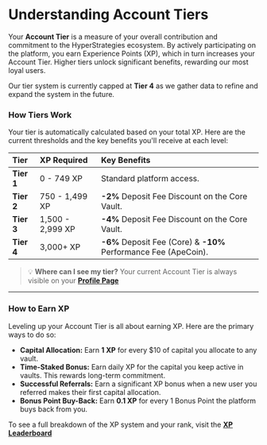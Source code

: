 # Understanding Account Tiers

Your **Account Tier** is a measure of your overall contribution and commitment to the HyperStrategies ecosystem. By actively participating on the platform, you earn Experience Points (XP), which in turn increases your Account Tier. Higher tiers unlock significant benefits, rewarding our most loyal users.

Our tier system is currently capped at **Tier 4** as we gather data to refine and expand the system in the future.

### How Tiers Work

Your tier is automatically calculated based on your total XP. Here are the current thresholds and the key benefits you'll receive at each level:

| Tier    | XP Required       | Key Benefits                                                |
| :------ | :---------------- | :---------------------------------------------------------- |
| **Tier 1**  | 0 - 749 XP        | Standard platform access.                                   |
| **Tier 2**  | 750 - 1,499 XP    | **-2%** Deposit Fee Discount on the Core Vault.             |
| **Tier 3**  | 1,500 - 2,999 XP  | **-4%** Deposit Fee Discount on the Core Vault.             |
| **Tier 4**  | 3,000+ XP       | **-6%** Deposit Fee (Core) & **-10%** Performance Fee (ApeCoin). |

> 💡 **Where can I see my tier?** Your current Account Tier is always visible on your [**Profile Page**](https://www.hyper-strategies.com/profile)

---

### How to Earn XP

Leveling up your Account Tier is all about earning XP. Here are the primary ways to do so:

*   **Capital Allocation:** Earn **1 XP** for every $10 of capital you allocate to any vault.
*   **Time-Staked Bonus:** Earn daily XP for the capital you keep active in vaults. This rewards long-term commitment.
*   **Successful Referrals:** Earn a significant XP bonus when a new user you referred makes their first capital allocation.
*   **Bonus Point Buy-Back:** Earn **0.1 XP** for every 1 Bonus Point the platform buys back from you.

To see a full breakdown of the XP system and your rank, visit the [**XP Leaderboard**](https://www.hyper-strategies.com/xpleaderboard)